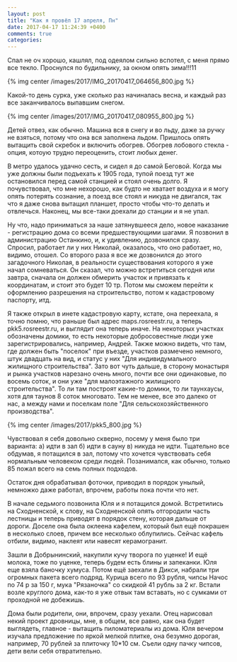 ```yaml
---
layout: post
title: "Как я провёл 17 апреля, Пн"
date: 2017-04-17 11:24:39 +0400
comments: true
categories: 
---
```

Спал не оч хорошо, кашлял, под одеялом сильно вспотел, с меня прямо все текло. Проснулся по будильнику, за окном опять зима!!!11 

{% img center /images/2017/IMG_20170417_064656_800.jpg %}

Какой-то день сурка, уже сколько раз начиналась весна, и каждый раз все заканчивалось выпавшим снегом.

{% img center /images/2017/IMG_20170417_080955_800.jpg %}

Детей отвез, как обычно. Машина вся в снегу и во льду, даже за ручку не взяться, потому что она вся заполнена льдом. Пришлось опять вытащить свой скребок и включить обогрев. Обогрев лобового стекла - опция, котоую трудно переоценить, стоит любых денег.

В метро удалось удачно сесть, и сидел я до самой Беговой. Когда мы уже должны были подъехать к 1905 года, тупой поезд тут же остановился перед самой станцией и стоял очень долго. Я почувствовал, что мне нехорошо, как будто не хватает воздуха и я могу опять потерять сознание, а поезд все стоял и никуда не двигался, так что я даже снова вытащил планшет, просто чтобы что-то делать и отвлечься. Наконец, мы все-таки доехали до станции и я не упал.

Ну что, надо приниматься за наше затянувшееся дело, новое наказание - регистрацию дома со всеми предшествующими шагами. Я позвонил в администрацию Останкино, и, к удивлению, дозвонился сразу. Спросил, работает ли у них Николай, оказалось, что оно работает, но, видимо, отошел. Со второго раза я все же дозвонился до этого загадочного Николая, в реальности существования которого я уже начал сомневаться. Он сказал, что можно встретиться сегодня или завтра, сначала он должен обмерить участок и привязать к координатам, и стоит это будет 10 тр. Потом мы сможем перейти к оформлению разрешения на строительство, потом к кадастровому паспорту, итд.

Я также открыл в инете кадастровую карту, кстате, она переехала, я точно помню, что раньше был адрес maps.rosreestr.ru, а теперь pkk5.rosreestr.ru, и выглядит она теперь иначе. На некоторых участках обозначены домики, то есть некоторые добросовестные люди уже зарегистрировались, например, Андрей. Также можно видеть, что там, где должен быть "поселок" при въезде, участков размечено немного, штук двадцать на вид, и статус у них "Для индивидумального жилищного строительства". Зато вот чуть дальше, в сторону монастыря и рынка участков нарезано очень много, почти все они одинаковые, по восемь соток, и они уже "для малоэтажного жилищного строительства". То ли там построят какие-то домики, то ли таунхаусы, хотя для таунов 8 соток многовато. Тем не менее, все это далеко от нас, а между нами и поселкам поле "Для сельскохозяйственного производства".

{% img center /images/2017/pkk5_800.jpg %}

Чувствовал я себя довольно скверно, посему у меня было три варианта: а) идти в зал б) идти в сауну в) никуда не идти. Тщательно все обдумав, я потащился в зал, потому что хочется чувствовать себя нормальным человеком среди людей. Позанимался, как обычно, только 85 пожал всего на семь полных подходов.

Остаток дня обрабатывал фоточки, приводил в порядок унылый, немножко даже работал, впрочем, работы пока почти что нет.

В начале седьмого позвонила Юля и я потащился домой. Встретились на Сходненской, к слову, на Сходненской опять отгородили часть лестницы и теперь приводят в порядок стену, которая дальше от дороги. Доселе она была оклеена кафелем, который был ещё покрашен в несколько слоев, причем все несколько облупились. Сейчас кафель отбили, видимо, наклеят или навесят керамогранит.

Зашли в Добрынинский, накупили кучу творога по уценке! И ещё молока, тоже по уценке, теперь будем есть блины и запеканки. Юля еще взяла баночку хумуса. Потом ещё заехали в Дикси, набрали три огромных пакета всего подряд. Курица всего по 93 рубля, чипсы Начос по 74 р за 150 г, мука "Рязаночка" со скидкой 41 рубль за 2 кг. Встали возле круглого дома, как-то я уже отвык там вставать, но с сумками от проходной не добежишь.

Дома были родители, они, впрочем, сразу уехали. Отец нарисовал некий проект дровницы, мне, в общем, все равно, как она будет выглядеть, главное - вытащить пиломатериалы из дома. Юля вечером изучала предложение по яркой мелкой плитке, она безумно дорогая, например, 70 рублей за плиточку 10\*10 см. Съели одну пачку чипсов, дети вели себя отвратительно.